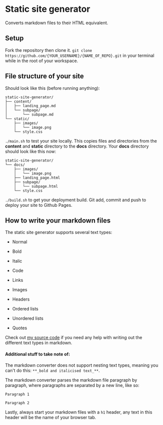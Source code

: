 # Static site generator

Converts markdown files to their HTML equivalent.

## Setup
Fork the repository then clone it.
`git clone https://github.com/{YOUR_USERNAME}/{NAME_OF_REPO}.git` in your terminal while in the root of your workspace.

## File structure of your site
Should look like this (before running anything):
```
static-site-generator/
├── content/
│   ├── landing_page.md
│   └── subpage/
│       └── subpage.md
└── static/
    ├── images/
    │   └── image.png
    └── style.css
```

`./main.sh` to test your site locally. This copies files and directories from the **content** and **static** directory to the **docs** directory.
Your **docs** directory should look like this now:
```
static-site-generator/
└── docs/
    ├── images/
    │   └── image.png
    ├── landing_page.html
    ├── subpage/
    │   └── subpage.html
    └── style.css
```

`./build.sh` to get your deployment build. Git add, commit and push to deploy your site to Github Pages.

## How to write your markdown files
The static site generator supports several text types:
- Normal

- Bold

- Italic

- Code

- Links

- Images

- Headers

- Ordered lists

- Unordered lists

- Quotes

Check out [my source code](https://github.com/jdub4asdfg/static-site-generator/blob/main/content/index.md) if you need any help with writing out the different text types in markdown.

#### Additional stuff to take note of:
The markdown converter does not support nesting text types, meaning you can't do this: `**_bold and italicised text_**`.

The markdown converter parses the markdown file paragraph by paragraph, where paragraphs are separated by a new line, like so:
```
Paragraph 1

Paragraph 2
```

Lastly, always start your markdown files with a `h1` header, any text in this header will be the name of your browser tab.
